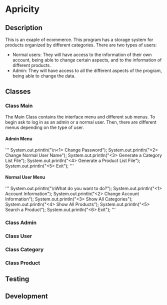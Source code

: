 # Apricity
## Description
This is an exaple of ecommerce. This program has a storage system for products organized by different categories.
There are two types of users:
- Normal users: They will have access to the information of their own account, being able to change certain aspects, and to the information of different products.
- Admin: They will have access to all the different aspects of the program, being able to change the data.
## Classes
### Class Main
The Main Class contains the interface menu and different sub menus.
To begin ask to log in as an admin or a normal user.
Then, there are different menus depending on the type of user.
#### Admin Menu
'''
							System.out.println("\n<1> Change Password");
							System.out.println("<2> Change Normal User Name");
							System.out.println("<3> Generate a Category List File");
							System.out.println("<4> Generate a Product List File");
							System.out.println("<5> Exit");
							'''
#### Normal User Menu
'''
					System.out.println("\nWhat do you want to do?");
					System.out.println("<1> Account Information");
					System.out.println("<2> Change Account Information");
					System.out.println("<3> Show All Categories");
					System.out.println("<4> Show All Products");
					System.out.println("<5> Search a Product");
					System.out.println("<6> Exit");
'''
### Class Admin
### Class User
### Class Category
### Class Product
## Testing
## Development
